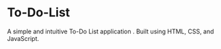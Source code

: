 # To-Do-List
A simple and intuitive To-Do List application . Built using HTML, CSS, and JavaScript.
